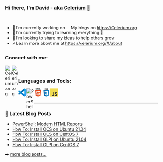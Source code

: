 ### Hi there, I'm David - aka [Celerium][website] 👋

<br>

- 🔭 I’m currently working on ... My blogs on https://Celerium.org
- 🌱 I’m currently trying to learning everything 🤣
- 👯 I’m looking to share my ideas to help others grow
- ⚡ Learn more about me at https://celerium.org/#/about

### Connect with me:

[<img align="left" alt="Celerium.org" width="22px" src="https://cdn-icons-png.flaticon.com/512/718/718110.png" />][websitecontact]
[<img align="left" alt="Celerium.org" width="22px" src="https://www.iconpacks.net/icons/2/free-reddit-logo-icon-2436-thumb.png" />][reddit]

<br>

### Languages and Tools:

[<img align="left" alt="Visual Studio Code" width="26px" src="https://raw.githubusercontent.com/github/explore/80688e429a7d4ef2fca1e82350fe8e3517d3494d/topics/visual-studio-code/visual-studio-code.png" />][website]
[<img align="left" alt="PowerShell" width="26px" src="https://upload.wikimedia.org/wikipedia/commons/a/af/PowerShell_Core_6.0_icon.png" />][website]
[<img align="left" alt="HTML5" width="26px" src="https://raw.githubusercontent.com/github/explore/80688e429a7d4ef2fca1e82350fe8e3517d3494d/topics/html/html.png" />][website]
[<img align="left" alt="CSS3" width="26px" src="https://raw.githubusercontent.com/github/explore/80688e429a7d4ef2fca1e82350fe8e3517d3494d/topics/css/css.png" />][website]
[<img align="left" alt="JavaScript" width="26px" src="https://raw.githubusercontent.com/github/explore/80688e429a7d4ef2fca1e82350fe8e3517d3494d/topics/javascript/javascript.png" />][website]

<br>
<br>

---

### 📕 Latest Blog Posts

<!-- BLOG-POST-LIST:START -->
- [PowerShell: Modern HTML Reports](https://celerium.org/powershell-modern-html-reports/?utm_source=rss&utm_medium=rss&utm_campaign=powershell-modern-html-reports)
- [How To: Install OCS on Ubuntu 21.04](https://celerium.org/how-to-install-ocs-on-ubuntu-21-04/?utm_source=rss&utm_medium=rss&utm_campaign=how-to-install-ocs-on-ubuntu-21-04)
- [How To: Install OCS on CentOS 7](https://celerium.org/how-to-install-ocs-on-centos-7/?utm_source=rss&utm_medium=rss&utm_campaign=how-to-install-ocs-on-centos-7)
- [How To: Install GLPI on Ubuntu 21.04](https://celerium.org/how-to-install-glpi-on-ubuntu-21-04/?utm_source=rss&utm_medium=rss&utm_campaign=how-to-install-glpi-on-ubuntu-21-04)
- [How To: Install GLPI on CentOS 7](https://celerium.org/how-to-install-glpi-on-centos-7/?utm_source=rss&utm_medium=rss&utm_campaign=how-to-install-glpi-on-centos-7)
<!-- BLOG-POST-LIST:END -->

➡️ [more blog posts...](https://celerium.org)


[website]: https://celerium.org
[websitecontact]: https://celerium.org/#/contact
[Reddit]:  https://www.reddit.com/user/CeleriumIO
